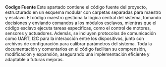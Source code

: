 **Codigo Fuente**
Este apartado contiene el código fuente del proyecto, estructurado en un esquema modular con carpetas separadas para maestro y esclavo. 
El código maestro gestiona la lógica central del sistema, tomando decisiones y enviando comandos a los módulos esclavos, mientras que el código esclavo ejecuta tareas específicas, como el control de motores, sensores y actuadores. Además, se incluyen protocolos de comunicación como UART, I2C para la interacción entre los dispositivos, junto con archivos de configuración para calibrar parámetros del sistema. Toda la documentación y comentarios en el código facilitan su comprensión, modificación y expansión, asegurando una implementación eficiente y adaptable a futuras mejoras.
